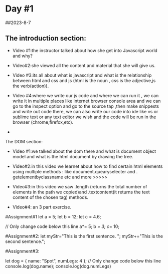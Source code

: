 # Day #1 

##2023-8-7

 ## The introduction section:
 
-	Video #1:the instructor talked about how she get into Javascript world and why?

-	Video#2:she viewed all the content and material that she will give us.

-	Video #3:its all about what is javascript and what is the relationship between html and css and js (html is the noun , css is the adjective,js the verb(action)).


-	Video #4:where we write our js code and where we can run it , we can write it in multiple places like internet browser console area and we can go to the inspect option and go to the source tap ,then make snippests and write out code there, we can also write our code into ide like vs or sublime text or any text editor we wish and the code will be run in the browser (chrome,firefox,etc).
-	
The DOM section:
-	Video #1:we talked about the dom there and what is document object model and what is the html document by drawing the tree.

-	Video#2:in this video we learnet about how to find certain html elements using multiple methods : like document.quearyselecter and . getelementbyclassname etc and more >>>>>

-	Video#3:in this video we saw .length (returns the total number of elements in the path we copied)and .textcontent(it returns the text content of the chosen tag) methods.

-	Video#4: an 3 part exercise.




#Assignment#1
 let a = 5;
let b = 12;
let c = 4.6;

// Only change code below this line
a*= 5;
b *= 3;
c*= 10;

#Assignment#2:
let myStr="This is the first sentence. ";
myStr+="This is the second sentence.";

#Assignment#3:

let dog = {
  name: "Spot",
  numLegs: 4
};
// Only change code below this line
console.log(dog.name);
console.log(dog.numLegs)






